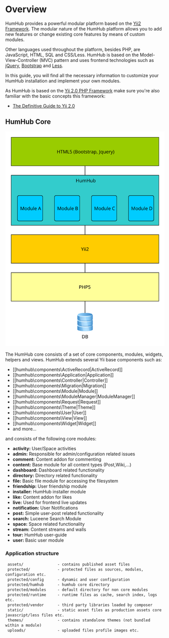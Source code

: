 Overview
========

HumHub provides a powerful modular platform based on the [Yii2 Framework](http://www.yiiframework.com).
The modular nature of the HumHub platform allows you to add new features or change existing core features by means of
custom modules.

Other languages used throughout the platform, besides PHP, are JavaScript, HTML, SQL and CSS/Less. 
HumHub is based on the Model-View-Controller (MVC) pattern and uses frontend technologies such as [jQuery](https://jquery.com/), [Bootstrap](http://getbootstrap.com/) and [Less](http://lesscss.org/).

In this guide, you will find all the necessary information to customize your HumHub installation and implement your own modules.

As HumHub is based on the [Yii 2.0 PHP Framework](http://www.yiiframework.com/) make sure you're also familiar with the basic concepts this framework:

- [The Definitive Guide to Yii 2.0](http://www.yiiframework.com/doc-2.0/guide-index.html) 

## HumHub Core

![Application Layers](images/appLayer.svg)

The HumHub core consists of a set of core components, modules, widgets, helpers and views.
HumHub extends several Yii base components such as:

 - [[humhub\components\ActiveRecord|ActiveRecord]]
 - [[humhub\components\Application|Application]]
 - [[humhub\components\Controller|Controller]]
 - [[humhub\components\Migration|Migration]]
 - [[humhub\components\Module|Module]]
 - [[humhub\components\ModuleManager|ModuleManager]]
 - [[humhub\components\Request|Request]]
 - [[humhub\components\Theme|Theme]]
 - [[humhub\components\User|User]]
 - [[humhub\components\View|View]]
 - [[humhub\components\Widget|Widget]]
 - and more...

and consists of the following core modules:

 - **activity:**  User/Space activities
 - **admin:**  Responsible for admin/configuration related issues
 - **comment:**  Content addon for commenting
 - **content:**  Base module for all content types (Post,Wiki,...) 
 - **dashboard:**  Dashboard related functionality
 - **directory:**  Directory related functionality
 - **file:**  Basic file module for accessing the filesystem
 - **friendship:**  User friendship module
 - **installer:**  HumHub installer module
 - **like:**  Content addon for likes
 - **live:**  Used for frontend live updates
 - **notification:**  User Notifications
 - **post:**  Simple user-post related functionality
 - **search:**  Luceene Search Module
 - **space:**  Space related functionality
 - **stream:**  Content streams and walls
 - **tour:**  HumHub user-guide
 - **user:**  Basic user module
 
 ### Application structure
 
 ```
  assets/               - contains published asset files
  protected/            - protected files as sources, modules, configuration etc.
  protected/config      - dynamic and user configuration
  protected/humhub      - humhub core directory
  protected/modules     - default directory for non core modules
  protected/runtime     - runtime files as cache, search index, logs etc.
  protected/vendor      - third party libraries loaded by composer
  static/               - static asset files as production assets core javascript/less files etc.
  themes/               - contains standalone themes (not bundled within a module)
  uploads/              - uploaded files profile images etc.
 ```
